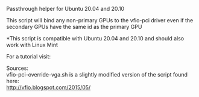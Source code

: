 Passthrough helper for Ubuntu 20.04 and 20.10<br/>

This script will bind any non-primary GPUs to the vfio-pci driver even if the secondary GPUs have the same id as the primary GPU<br/>

*This script is compatible with Ubuntu 20.04 and 20.10 and should also work with Linux Mint

For a tutorial visit: 

Sources:<br/>
vfio-pci-override-vga.sh is a slightly modified version of the script found here:<br/>
http://vfio.blogspot.com/2015/05/
